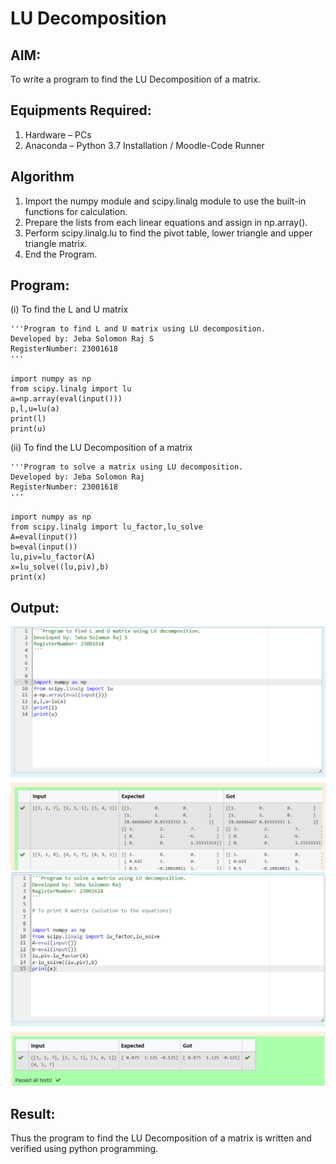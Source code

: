 # LU Decomposition

## AIM:

To write a program to find the LU Decomposition of a matrix.

## Equipments Required:

1. Hardware – PCs
2. Anaconda – Python 3.7 Installation / Moodle-Code Runner

## Algorithm

1. Import the numpy module and scipy.linalg module to use the built-in functions for calculation.
2. Prepare the lists from each linear equations and assign in np.array().
3. Perform scipy.linalg.lu to find the pivot table, lower triangle and upper triangle matrix.
4. End the Program.

## Program:

(i) To find the L and U matrix

```
'''Program to find L and U matrix using LU decomposition.
Developed by: Jeba Solomon Raj S
RegisterNumber: 23001618
'''

import numpy as np
from scipy.linalg import lu
a=np.array(eval(input()))
p,l,u=lu(a)
print(l)
print(u)
```

(ii) To find the LU Decomposition of a matrix

```
'''Program to solve a matrix using LU decomposition.
Developed by: Jeba Solomon Raj
RegisterNumber: 23001618
'''

import numpy as np
from scipy.linalg import lu_factor,lu_solve
A=eval(input())
b=eval(input())
lu,piv=lu_factor(A)
x=lu_solve((lu,piv),b)
print(x)
```

## Output:

![output](/l%20and%20u.png)
![output](/lu.png)

## Result:

Thus the program to find the LU Decomposition of a matrix is written and verified using python programming.
